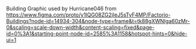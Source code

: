 

Building Graphic used by Hurricane046 from https://www.figma.com/proto/y1IQG08ZG2jIeJ5sTyF4MP/Factorio-Buildings?node-id=14934-304&node-type=frame&t=tk88gXWNIga60zMr-0&scaling=scale-down-width&content-scaling=fixed&page-id=0%3A1&starting-point-node-id=2585%3A1158&hotspot-hints=0&hide-ui=1
